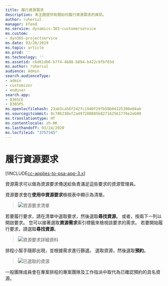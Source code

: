 ```yaml
---
title: 履行資源需求
description: 本主題提供有關如何履行資源需求的資訊。
author: ruhercul
manager: kfend
ms.service: dynamics-365-customerservice
ms.custom:
- dyn365-projectservice
ms.date: 03/28/2019
ms.topic: article
ms.prod: ''
ms.technology: ''
ms.assetid: c6d61db6-b7f4-4b88-b894-b422c9fbf03d
ms.author: ruhercul
audience: Admin
search.audienceType:
- admin
- customizer
- enduser
search.app:
- D365CE
- D365PS
ms.openlocfilehash: 23ab3ca56f242fc1940f29fb50b04125300e04ab
ms.sourcegitcommit: 8c786230ef2a497280885b827162561776e2eb00
ms.translationtype: HT
ms.contentlocale: zh-HK
ms.lasthandoff: 03/24/2020
ms.locfileid: "3757345"
---
```

# <a name="fulfilling-resource-requests"></a>履行資源要求

[!INCLUDE[cc-applies-to-psa-app-3.x](../includes/cc-applies-to-psa-app-3x.md)]

資源需求可以做為資源要求傳送給負責滿足這些要求的資源管理員。

資源要求會在**使用中資源要求**檢視表中顯示為清單。

> ![資源要求清單](media/Resource-Management-image59.png)

若要履行要求，請在清單中選取要求，然後選取**尋找資源**。 或者，按兩下一列以開啟要求。 您可以接著選取**資源需求**索引標籤來檢視該要求的需求。 若要開始履行要求，請選取**尋找資源**。

> ![資源要求詳細資料](media/Resource-Management-image60.png)

排程小幫手隨即出現，並根據需求進行篩選。 選取資源，然後選取**預約**。

> ![已選取的資源](media/Resource-Management-image61.png)

一般團隊成員會在專案排程的專案團隊及工作指派中取代為已確認預約的具名資源。
